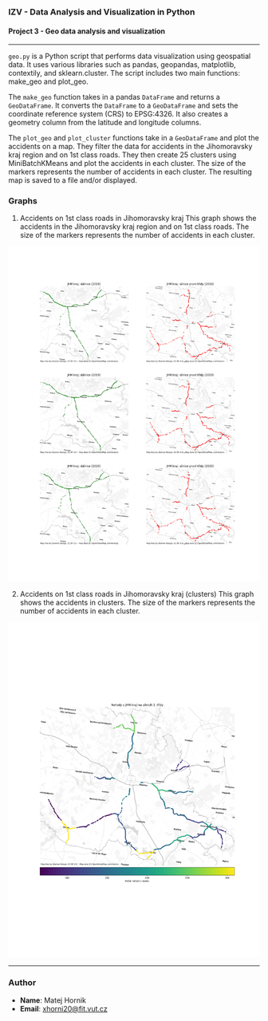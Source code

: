 ### IZV - Data Analysis and Visualization in Python
#### Project 3 - Geo data analysis and visualization

-----

`geo.py` is a Python script that performs data visualization using geospatial data. It uses various libraries such as pandas, geopandas, matplotlib, contextily, and sklearn.cluster. The script includes two main functions: make_geo and plot_geo.

The `make_geo` function takes in a pandas `DataFrame` and returns a `GeoDataFrame`. It converts the `DataFrame` to a `GeoDataFrame` and sets the coordinate reference system (CRS) to EPSG:4326. It also creates a geometry column from the latitude and longitude columns.

The `plot_geo` and `plot_cluster` functions take in a `GeoDataFrame` and plot the accidents on a map. They filter the data for accidents in the Jihomoravsky kraj region and on 1st class roads. They then create 25 clusters using MiniBatchKMeans and plot the accidents in each cluster. The size of the markers represents the number of accidents in each cluster. The resulting map is saved to a file and/or displayed.

### Graphs

1. Accidents on 1st class roads in Jihomoravsky kraj
This graph shows the accidents in the Jihomoravsky kraj region and on 1st class roads. The size of the markers represents the number of accidents in each cluster.

![alt text](geo1.png "Accidents")

2. Accidents on 1st class roads in Jihomoravsky kraj (clusters)
This graph shows the accidents in clusters. The size of the markers represents the number of accidents in each cluster.

![alt text](geo2.png "Accidents")

----

### Author
- **Name**: Matej Hornik
- **Email**: xhorni20@fit.vut.cz